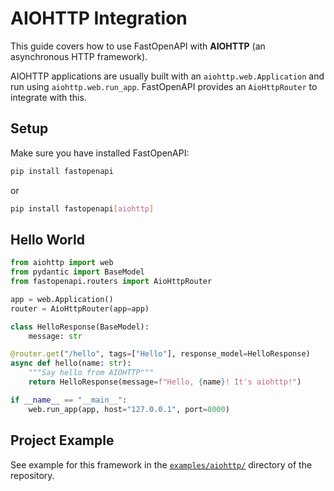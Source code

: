 # AIOHTTP Integration

This guide covers how to use FastOpenAPI with **AIOHTTP** (an asynchronous HTTP framework).

AIOHTTP applications are usually built with an `aiohttp.web.Application` and run using `aiohttp.web.run_app`. FastOpenAPI provides an `AioHttpRouter` to integrate with this.

## Setup

Make sure you have installed FastOpenAPI:
```bash
pip install fastopenapi
```
or
```bash
pip install fastopenapi[aiohttp]
```

## Hello World
```python
from aiohttp import web
from pydantic import BaseModel
from fastopenapi.routers import AioHttpRouter

app = web.Application()
router = AioHttpRouter(app=app)

class HelloResponse(BaseModel):
    message: str

@router.get("/hello", tags=["Hello"], response_model=HelloResponse)
async def hello(name: str):
    """Say hello from AIOHTTP"""
    return HelloResponse(message=f"Hello, {name}! It's aiohttp!")

if __name__ == "__main__":
    web.run_app(app, host="127.0.0.1", port=8000)

```

## Project Example

See example for this framework in the [`examples/aiohttp/`](https://github.com/mr-fatalyst/fastopenapi/tree/master/examples/aiohttp) directory of the repository.
